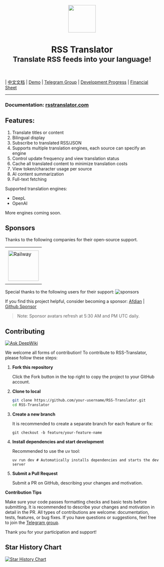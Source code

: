 <div align="center">
<em><img src="https://raw.githubusercontent.com/rss-translator/RSS-Translator/main/core/static/favicon.ico" height="90px"></em>
<h1>RSS Translator<br/><sub>Translate RSS feeds into your language!</sub></h1>
</div>
<br/>

| [中文文档](/README.md) | [Demo](https://rsstranslator.com/en/demo/) | [Telegram Group](https://t.me/rsstranslator) | [Development Progress](https://github.com/users/versun/projects/8) | [Financial Sheet](https://versun.notion.site/RSS-10a92896fa998028a162c57bfb0ac3dc)

---

### Documentation: [rsstranslator.com](https://rsstranslator.com/en)
## Features:

1. Translate titles or content
2. Bilingual display
3. Subscribe to translated RSS/JSON
4. Supports multiple translation engines, each source can specify an engine
5. Control update frequency and view translation status
6. Cache all translated content to minimize translation costs
7. View token/character usage per source
8. AI content summarization
9. Full-text fetching
   
Supported translation engines:
- DeepL
- OpenAI 

More engines coming soon.

## Sponsors

Thanks to the following companies for their open-source support.

<table>
  <tr>
    <td style="padding:10px;">
      <a href="https://www.railway.app">
        <img src="https://railway.app/brand/logo-light.png" alt="Railway" style="width:100px; height:100px;">
      </a>
    </td>
  </tr>
</table>

Special thanks to the following users for their support:
![sponsors](https://supporters.versun.me/sponsors.svg)

If you find this project helpful, consider becoming a sponsor: [Afdian](https://afdian.com/a/versun) | [Github Sponsor](https://github.com/sponsors/versun)
> Note: Sponsor avatars refresh at 5:30 AM and PM UTC daily.

## Contributing
[![Ask DeepWiki](https://deepwiki.com/badge.svg)](https://deepwiki.com/versun/RSS-Translator)

We welcome all forms of contribution! To contribute to RSS-Translator, please follow these steps:

1. **Fork this repository**  

   Click the Fork button in the top right to copy the project to your GitHub account.

2. **Clone to local**  

   ```bash
   git clone https://github.com/your-username/RSS-Translator.git
   cd RSS-Translator
   ```

3. **Create a new branch**

    It is recommended to create a separate branch for each feature or fix:
    ```
    git checkout -b feature/your-feature-name
    ```

4. **Install dependencies and start development**

    Recommended to use the uv tool:
    ```
    uv run dev # Automatically installs dependencies and starts the dev server
    ```
5. **Submit a Pull Request**

    Submit a PR on GitHub, describing your changes and motivation.

**Contribution Tips**

Make sure your code passes formatting checks and basic tests before submitting.
It is recommended to describe your changes and motivation in detail in the PR.
All types of contributions are welcome: documentation, tests, features, or bug fixes.
If you have questions or suggestions, feel free to join the [Telegram group](https://t.me/rsstranslator).

Thank you for your participation and support!


## Star History Chart

[![Star History Chart](https://api.star-history.com/svg?repos=rss-translator/RSS-Translator&type=Date)](https://star-history.com/#rss-translator/RSS-Translator&Date)
